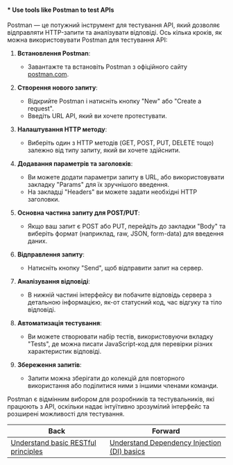#### * Use tools like Postman to test APIs

Postman — це потужний інструмент для тестування API, який дозволяє відправляти HTTP-запити та аналізувати відповіді. Ось кілька кроків, як можна використовувати Postman для тестування API:

1. **Встановлення Postman**:
   - Завантажте та встановіть Postman з офіційного сайту [postman.com](https://www.postman.com/).

2. **Створення нового запиту**:
   - Відкрийте Postman і натисніть кнопку "New" або "Create a request".
   - Введіть URL API, який ви хочете протестувати.

3. **Налаштування HTTP методу**:
   - Виберіть один з HTTP методів (GET, POST, PUT, DELETE тощо) залежно від типу запиту, який ви хочете здійснити.

4. **Додавання параметрів та заголовків**:
   - Ви можете додати параметри запиту в URL, або використовувати закладку "Params" для їх зручнішого введення.
   - На закладці "Headers" ви можете задати необхідні HTTP заголовки.

5. **Основна частина запиту для POST/PUT**:
   - Якщо ваш запит є POST або PUT, перейдіть до закладки "Body" та виберіть формат (наприклад, raw, JSON, form-data) для введення даних.

6. **Відправлення запиту**:
   - Натисніть кнопку "Send", щоб відправити запит на сервер.

7. **Аналізування відповіді**:
   - В нижній частині інтерфейсу ви побачите відповідь сервера з детальною інформацією, як-от статусний код, час відгуку та тіло відповіді.

8. **Автоматизація тестування**:
   - Ви можете створювати набір тестів, використовуючи вкладку "Tests", де можна писати JavaScript-код для перевірки різних характеристик відповіді.

9. **Збереження запитів**:
   - Запити можна зберігати до колекцій для повторного використання або поділитися ними з іншими членами команди.

Postman є відмінним вибором для розробників та тестувальників, які працюють з API, оскільки надає інтуїтивно зрозумілий інтерфейс та розширені можливості для тестування.

| Back | Forward |
|---|---|
| [Understand basic RESTful principles](/ua/junior/web/understand-basic-restful-principles.md)  | [Understand Dependency Injection (DI) basics](/ua/junior/nestjs/understand-dependency-injection-basics.md) |